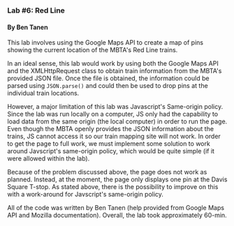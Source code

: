 ### Lab #6: Red Line

#### By Ben Tanen

This lab involves using the Google Maps API to create a map of pins showing the current location of the MBTA's Red Line trains.

In an ideal sense, this lab would work by using both the Google Maps API and the XMLHttpRequest class to obtain train information from the MBTA's provided JSON file. Once the file is obtained, the information could be parsed using `JSON.parse()` and could then be used to drop pins at the individual train locations.

However, a major limitation of this lab was Javascript's Same-origin policy. Since the lab was run locally on a computer, JS only had the capability to load data from the same origin (the local computer) in order to run the page. Even though the MBTA openly provides the JSON information about the trains, JS cannot access it so our train mapping site will not work. In order to get the page to full work, we must implement some solution to work around Javscript's same-origin policy, which would be quite simple (if it were allowed within the lab).

Because of the problem discussed above, the page does not work as planned. Instead, at the moment, the page only displays one pin at the Davis Square T-stop. As stated above, there is the possibility to improve on this with a work-around for Javscript's same-origin policy.

All of the code was written by Ben Tanen (help provided from Google Maps API and Mozilla documentation). Overall, the lab took approximately 60-min.